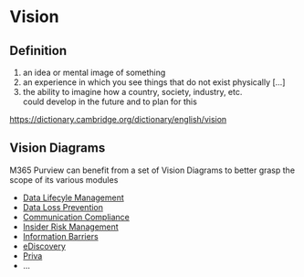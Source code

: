 # Vision

## Definition 
1. an idea or mental image of something
2. an experience in which you see things that do not exist physically […]
3. the ability to imagine how a country, society, industry, etc. could develop in the future and to plan for this

https://dictionary.cambridge.org/dictionary/english/vision


## Vision Diagrams
M365 Purview can benefit from a set of Vision Diagrams to better grasp the scope of its various modules
- [Data Lifecyle Management](https://github.com/ThierryMatusiakMSFT/VisionDiagrams/tree/main/DataLifecycleManagement)
- [Data Loss Prevention](https://github.com/ThierryMatusiakMSFT/VisionDiagrams/tree/main/DataLossPrevention)
- [Communication Compliance](https://github.com/ThierryMatusiakMSFT/VisionDiagrams/tree/main/CommunicationCompliance)
- [Insider Risk Management](https://github.com/ThierryMatusiakMSFT/VisionDiagrams/tree/main/InsiderRiskManagement)
- [Information Barriers](https://github.com/ThierryMatusiakMSFT/VisionDiagrams/tree/main/InformationBarriers)
- [eDiscovery](https://github.com/ThierryMatusiakMSFT/VisionDiagrams/tree/main/eDiscovery)
- [Priva](https://github.com/ThierryMatusiakMSFT/VisionDiagrams/tree/main/Priva)
- ...
